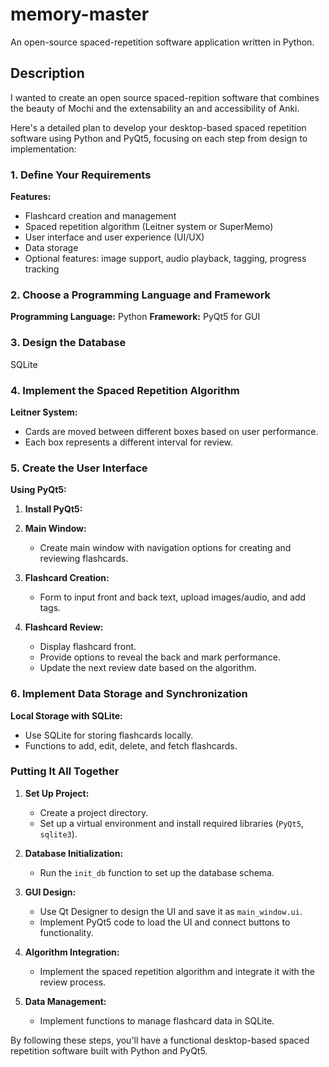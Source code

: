# memory-master
An open-source spaced-repetition software application written in Python.

## Description
I wanted to create an open source spaced-repition software that combines the beauty of Mochi and the extensability an and accessibility of Anki.

Here's a detailed plan to develop your desktop-based spaced repetition software using Python and PyQt5, focusing on each step from design to implementation:

### 1. Define Your Requirements
**Features:**
- Flashcard creation and management
- Spaced repetition algorithm (Leitner system or SuperMemo)
- User interface and user experience (UI/UX)
- Data storage
- Optional features: image support, audio playback, tagging, progress tracking

### 2. Choose a Programming Language and Framework
**Programming Language:** Python
**Framework:** PyQt5 for GUI

### 3. Design the Database
SQLite

### 4. Implement the Spaced Repetition Algorithm
**Leitner System:**
- Cards are moved between different boxes based on user performance.
- Each box represents a different interval for review.

### 5. Create the User Interface
**Using PyQt5:**

1. **Install PyQt5:**

2. **Main Window:**
   - Create main window with navigation options for creating and reviewing flashcards.

3. **Flashcard Creation:**
   - Form to input front and back text, upload images/audio, and add tags.

4. **Flashcard Review:**
   - Display flashcard front.
   - Provide options to reveal the back and mark performance.
   - Update the next review date based on the algorithm.

### 6. Implement Data Storage and Synchronization
**Local Storage with SQLite:**
- Use SQLite for storing flashcards locally.
- Functions to add, edit, delete, and fetch flashcards.

### Putting It All Together
1. **Set Up Project:**
   - Create a project directory.
   - Set up a virtual environment and install required libraries (`PyQt5`, `sqlite3`).

2. **Database Initialization:**
   - Run the `init_db` function to set up the database schema.

3. **GUI Design:**
   - Use Qt Designer to design the UI and save it as `main_window.ui`.
   - Implement PyQt5 code to load the UI and connect buttons to functionality.

4. **Algorithm Integration:**
   - Implement the spaced repetition algorithm and integrate it with the review process.

5. **Data Management:**
   - Implement functions to manage flashcard data in SQLite.

By following these steps, you'll have a functional desktop-based spaced repetition software built with Python and PyQt5.